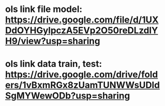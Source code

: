 # ols link file model: https://drive.google.com/file/d/1UXDdOYHGylpczA5EVp2O50reDLzdlYH9/view?usp=sharing
# ols link data train, test: https://drive.google.com/drive/folders/1vBxmRGx8zUamTUNWWsUDldSgMYWewODb?usp=sharing
